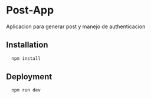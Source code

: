 
# Post-App

Aplicacion para generar post y manejo de authenticacion


## Installation

```bash
  npm install
```


## Deployment

```bash
  npm run dev
```
